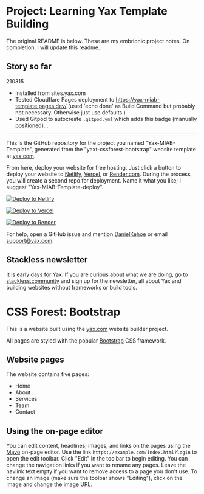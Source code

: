 # Project: Learning Yax Template Building

The original README is below. These are my embrionic project notes. On completion, I will update this readme.
## Story so far

210315
- Installed from sites.yax.com
- Tested Cloudflare Pages deployment to https://yax-miab-template.pages.dev/ (used 'echo done' as Build Command but probably not necessary. Otherwise just use defaults.)
- Used Gitpod to autocreate `.gitpod.yml` which adds this badge (manually positioned)...

---

This is the GitHub repository for the project you named "Yax-MIAB-Template", generated from the "yaxt-cssforest-bootstrap" website template at [yax.com](https://yax.com).

From here, deploy your website for free hosting. Just click a button to deploy your website to [Netlify](https://www.netlify.com/), [Vercel](https://vercel.com/), or [Render.com](https://render.com/). During the process, you will create a second repo for deployment. Name it what you like; I suggest "Yax-MIAB-Template-deploy".

[![Deploy to Netlify](https://www.netlify.com/img/deploy/button.svg)](https://app.netlify.com/start/deploy?repository=https://github.com/KeithCharlieTaylor/Yax-MIAB-Template)

[![Deploy to Vercel](https://vercel.com/button)](https://vercel.com/import/project?template=https://github.com/KeithCharlieTaylor/Yax-MIAB-Template)

[![Deploy to Render](https://render.com/images/deploy-to-render-button.svg)](https://render.com/deploy)

For help, open a GitHub issue and mention [DanielKehoe](https://github.com/DanielKehoe) or email [support@yax.com](mailto:support@yax.com?subject=[GitHub]%20Yax-MIAB-Template).

## Stackless newsletter

It is early days for Yax. If you are curious about what we are doing, go to [stackless.community](https://stackless.community/) and sign up for the newsletter, all about Yax and building websites without frameworks or build tools.



# CSS Forest: Bootstrap

This is a website built using the [yax.com](https://yax.com/) website builder project.

All pages are styled with the popular [Bootstrap](https://getbootstrap.com/) CSS framework.

## Website pages

The website contains five pages:
- Home
- About
- Services
- Team
- Contact

## Using the on-page editor

You can edit content, headlines, images, and links on the pages using the [Mavo](https://mavo.io/) on-page editor. Use the link `https://example.com/index.html?login` to open the edit toolbar. Click "Edit" in the toolbar to begin editing. You can change the navigation links if you want to rename any pages. Leave the navlink text empty if you want to remove access to a page you don't use. To change an image (make sure the toolbar shows "Editing"), click on the image and change the image URL.
